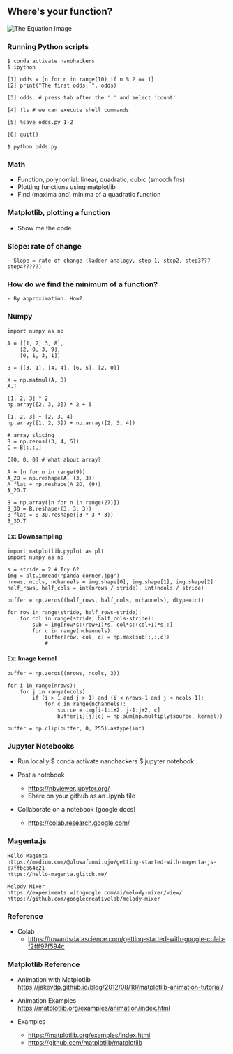 ## Where's your function?

![The Equation Image](../img/e=mc2.png)


### Running Python scripts

    $ conda activate nanohackers
    $ ipython

    [1] odds = [n for n in range(10) if n % 2 == 1]
    [2] print("The first odds: ", odds)

    [3] odds. # press tab after the '.' and select 'count'

    [4] !ls # we can execute shell commands

    [5] %save odds.py 1-2

    [6] quit()

    $ python odds.py


### Math

- Function, polynomial: linear, quadratic, cubic (smooth fns)
- Plotting functions using matplotlib
- Find (maxima and) minima of a quadratic function


### Matplotlib, plotting a function

* Show me the code


### Slope: rate of change
    - Slope = rate of change (ladder analogy, step 1, step2, step3??? step4?????)


### How do we find the minimum of a function?
    - By approximation. How?


### Numpy

    import numpy as np

    A = [[1, 2, 3, 8],
        [2, 0, 3, 9],
        [0, 1, 3, 1]]

    B = [[3, 1], [4, 4], [6, 5], [2, 0]]
    
    X = np.matmul(A, B)
    X.T

    [1, 2, 3] * 2
    np.array([2, 3, 3]) * 2 + 5

    [1, 2, 3] + [2, 3, 4]
    np.array([1, 2, 3]) + np.array([2, 3, 4])

    # array slicing
    B = np.zeros((3, 4, 5))
    C = B[:,:,]

    C[0, 0, 0] # what about array?

    A = [n for n in range(9)]
    A_2D = np.reshape(A, (3, 3))
    A_flat = np.reshape(A_2D, (9))
    A_2D.T

    B = np.array([n for n in range(27)])
    B_3D = B.reshape((3, 3, 3))
    B_flat = B_3D.reshape((3 * 3 * 3))
    B_3D.T


#### Ex: Downsampling
    import matplotlib.pyplot as plt
    import numpy as np

    s = stride = 2 # Try 6?
    img = plt.imread("panda-corner.jpg")
    nrows, ncols, nchannels = img.shape[0], img.shape[1], img.shape[2]
    half_rows, half_cols = int(nrows / stride), int(ncols / stride)

    buffer = np.zeros((half_rows, half_cols, nchannels), dtype=int)

    for row in range(stride, half_rows-stride):
        for col in range(stride, half_cols-stride):
            sub = img[row*s:(row+1)*s, col*s:(col+1)*s,:]
            for c in range(nchannels):
                buffer[row, col, c] = np.max(sub[:,:,c])
                #


#### Ex: Image kernel

    buffer = np.zeros((nrows, ncols, 3))

    for i in range(nrows):
        for j in range(ncols):
            if (i > 1 and j > 1) and (i < nrows-1 and j < ncols-1):
                for c in range(nchannels):
                    source = img[i-1:i+2, j-1:j+2, c]
                    buffer[i][j][c] = np.sum(np.multiply(source, kernel))

    buffer = np.clip(buffer, 0, 255).astype(int)


### Jupyter Notebooks

- Run locally
        $ conda activate nanohackers
        $ jupyter notebook .

- Post a notebook
    - https://nbviewer.jupyter.org/
    - Share on your github as an .ipynb file

- Collaborate on a notebook (google docs)
    - https://colab.research.google.com/


### Magenta.js

    Hello Magenta
    https://medium.com/@oluwafunmi.ojo/getting-started-with-magenta-js-e7ffbcb64c21
    https://hello-magenta.glitch.me/

    Melody Mixer
    https://experiments.withgoogle.com/ai/melody-mixer/view/
    https://github.com/googlecreativelab/melody-mixer


### Reference
- Colab
    - https://towardsdatascience.com/getting-started-with-google-colab-f2fff97f594c


### Matplotlib Reference

- Animation with Matplotlib
  https://jakevdp.github.io/blog/2012/08/18/matplotlib-animation-tutorial/

- Animation Examples
  https://matplotlib.org/examples/animation/index.html

- Examples
  - https://matplotlib.org/examples/index.html
  - https://github.com/matplotlib/matplotlib

